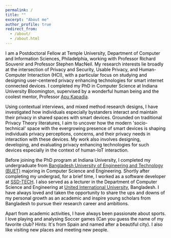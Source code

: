 ```yaml
---
permalink: /
title: ""
excerpt: "About me"
author_profile: true
redirect_from: 
  - /about/
  - /about.html
---
```


<span style="color:black">I am a Postdoctoral Fellow at Temple University, Department of Computer and Information Sciences, Philadelphia, working with Professor Richard Souvenir and Professor Stephen MacNeil. My research interests lie broadly at the intersection of Privacy and Security, Usable Privacy, and Human-Computer Interaction (HCI), with a particular focus on studying and designing user-centered privacy enhancing technologies for smart internet connected devices. I completed my PhD in Computer Science at Indiana University Bloomington, supervised by a wonderful human being and the coolest mentor, Professor [Apu Kapadia](https://homes.luddy.indiana.edu/kapadia/). </span>

<span style="color:black">Using contextual interviews, and mixed method research designs, I have investigated how individuals especially bystanders interact and maintain their privacy in shared spaces with smart devices. Grounded on traditional Privacy Theory literatures, I aim to uncover how the modern 'socio-technical' space with the evergrowing presence of smart devices is shaping individuals privacy perceptions, concerns, and their privacy needs in interaction with these devices. My work also involves designing, developing, and evaluating privacy enhancing technologies for such devices especially in the context of human-IoT interaction.</span>

<span style="color:black">Before joining the PhD program at Indiana University, I completed my undergraduate from [Bangladesh University of Engineering and Technology (BUET)](https://cse.buet.ac.bd/) majoring in Computer Science and Engineering. Shortly after completing my undergrad, for a brief time, I worked as a software developer at [SSD-TECH](https://ssd-tech.io/). I also served as a lecturer in the Department of Computer Science and Engineering at [United International University](https://www.uiu.ac.bd/), Bangladesh. I have always loved and taken the opportunity to share the ups and downs of my personal growth as an academic and inspire young scholars from Bangladesh to pursue their research career and ambitions.</span>

<span style="color:black">Apart from academic activities, I have always been passionate about sports. I love playing and analysing Soccer games (Can you guess the name of my favorite club? Hints: It's from Spain and named after a beautiful city). I also like visiting new places and meeting new people.</span>
